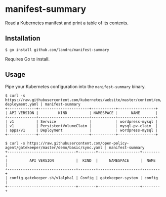 # manifest-summary

Read a Kubernetes manifest and print a table of its contents.

## Installation

```
$ go install github.com/landro/manifest-summary
```

Requires Go to install.

## Usage

Pipe your Kubernetes configuration into the `manifest-summary` binary.

```
$ curl -s https://raw.githubusercontent.com/kubernetes/website/master/content/en/examples/application/wordpress/mysql-deployment.yaml | manifest-summary
+-------------+-----------------------+-----------+-----------------+
| API VERSION |         KIND          | NAMESPACE |      NAME       |
+-------------+-----------------------+-----------+-----------------+
| v1          | Service               |           | wordpress-mysql |
| v1          | PersistentVolumeClaim |           | mysql-pv-claim  |
| apps/v1     | Deployment            |           | wordpress-mysql |
+-------------+-----------------------+-----------+-----------------+

$ curl -s https://raw.githubusercontent.com/open-policy-agent/gatekeeper/master/demo/basic/sync.yaml | manifest-summary
+-------------------------------+--------+-------------------+--------+
|          API VERSION          |  KIND  |     NAMESPACE     |  NAME  |
+-------------------------------+--------+-------------------+--------+
| config.gatekeeper.sh/v1alpha1 | Config | gatekeeper-system | config |
+-------------------------------+--------+-------------------+--------+
```
